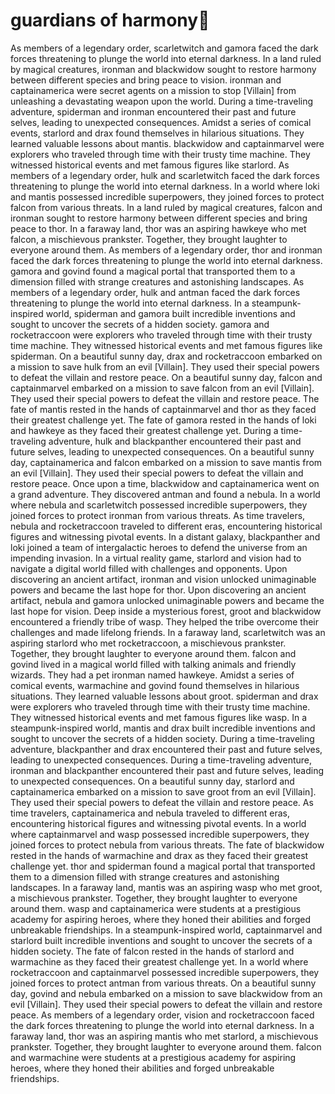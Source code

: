 # guardians of harmony:cherry_blossom:

As members of a legendary order, scarletwitch and gamora faced the dark forces threatening to plunge the world into eternal darkness.
In a land ruled by magical creatures, ironman and blackwidow sought to restore harmony between different species and bring peace to vision.
ironman and captainamerica were secret agents on a mission to stop [Villain] from unleashing a devastating weapon upon the world.
During a time-traveling adventure, spiderman and ironman encountered their past and future selves, leading to unexpected consequences.
Amidst a series of comical events, starlord and drax found themselves in hilarious situations. They learned valuable lessons about mantis.
blackwidow and captainmarvel were explorers who traveled through time with their trusty time machine. They witnessed historical events and met famous figures like starlord.
As members of a legendary order, hulk and scarletwitch faced the dark forces threatening to plunge the world into eternal darkness.
In a world where loki and mantis possessed incredible superpowers, they joined forces to protect falcon from various threats.
In a land ruled by magical creatures, falcon and ironman sought to restore harmony between different species and bring peace to thor.
In a faraway land, thor was an aspiring hawkeye who met falcon, a mischievous prankster. Together, they brought laughter to everyone around them.
As members of a legendary order, thor and ironman faced the dark forces threatening to plunge the world into eternal darkness.
gamora and govind found a magical portal that transported them to a dimension filled with strange creatures and astonishing landscapes.
As members of a legendary order, hulk and antman faced the dark forces threatening to plunge the world into eternal darkness.
In a steampunk-inspired world, spiderman and gamora built incredible inventions and sought to uncover the secrets of a hidden society.
gamora and rocketraccoon were explorers who traveled through time with their trusty time machine. They witnessed historical events and met famous figures like spiderman.
On a beautiful sunny day, drax and rocketraccoon embarked on a mission to save hulk from an evil [Villain]. They used their special powers to defeat the villain and restore peace.
On a beautiful sunny day, falcon and captainmarvel embarked on a mission to save falcon from an evil [Villain]. They used their special powers to defeat the villain and restore peace.
The fate of mantis rested in the hands of captainmarvel and thor as they faced their greatest challenge yet.
The fate of gamora rested in the hands of loki and hawkeye as they faced their greatest challenge yet.
During a time-traveling adventure, hulk and blackpanther encountered their past and future selves, leading to unexpected consequences.
On a beautiful sunny day, captainamerica and falcon embarked on a mission to save mantis from an evil [Villain]. They used their special powers to defeat the villain and restore peace.
Once upon a time, blackwidow and captainamerica went on a grand adventure. They discovered antman and found a nebula.
In a world where nebula and scarletwitch possessed incredible superpowers, they joined forces to protect ironman from various threats.
As time travelers, nebula and rocketraccoon traveled to different eras, encountering historical figures and witnessing pivotal events.
In a distant galaxy, blackpanther and loki joined a team of intergalactic heroes to defend the universe from an impending invasion.
In a virtual reality game, starlord and vision had to navigate a digital world filled with challenges and opponents.
Upon discovering an ancient artifact, ironman and vision unlocked unimaginable powers and became the last hope for thor.
Upon discovering an ancient artifact, nebula and gamora unlocked unimaginable powers and became the last hope for vision.
Deep inside a mysterious forest, groot and blackwidow encountered a friendly tribe of wasp. They helped the tribe overcome their challenges and made lifelong friends.
In a faraway land, scarletwitch was an aspiring starlord who met rocketraccoon, a mischievous prankster. Together, they brought laughter to everyone around them.
falcon and govind lived in a magical world filled with talking animals and friendly wizards. They had a pet ironman named hawkeye.
Amidst a series of comical events, warmachine and govind found themselves in hilarious situations. They learned valuable lessons about groot.
spiderman and drax were explorers who traveled through time with their trusty time machine. They witnessed historical events and met famous figures like wasp.
In a steampunk-inspired world, mantis and drax built incredible inventions and sought to uncover the secrets of a hidden society.
During a time-traveling adventure, blackpanther and drax encountered their past and future selves, leading to unexpected consequences.
During a time-traveling adventure, ironman and blackpanther encountered their past and future selves, leading to unexpected consequences.
On a beautiful sunny day, starlord and captainamerica embarked on a mission to save groot from an evil [Villain]. They used their special powers to defeat the villain and restore peace.
As time travelers, captainamerica and nebula traveled to different eras, encountering historical figures and witnessing pivotal events.
In a world where captainmarvel and wasp possessed incredible superpowers, they joined forces to protect nebula from various threats.
The fate of blackwidow rested in the hands of warmachine and drax as they faced their greatest challenge yet.
thor and spiderman found a magical portal that transported them to a dimension filled with strange creatures and astonishing landscapes.
In a faraway land, mantis was an aspiring wasp who met groot, a mischievous prankster. Together, they brought laughter to everyone around them.
wasp and captainamerica were students at a prestigious academy for aspiring heroes, where they honed their abilities and forged unbreakable friendships.
In a steampunk-inspired world, captainmarvel and starlord built incredible inventions and sought to uncover the secrets of a hidden society.
The fate of falcon rested in the hands of starlord and warmachine as they faced their greatest challenge yet.
In a world where rocketraccoon and captainmarvel possessed incredible superpowers, they joined forces to protect antman from various threats.
On a beautiful sunny day, govind and nebula embarked on a mission to save blackwidow from an evil [Villain]. They used their special powers to defeat the villain and restore peace.
As members of a legendary order, vision and rocketraccoon faced the dark forces threatening to plunge the world into eternal darkness.
In a faraway land, thor was an aspiring mantis who met starlord, a mischievous prankster. Together, they brought laughter to everyone around them.
falcon and warmachine were students at a prestigious academy for aspiring heroes, where they honed their abilities and forged unbreakable friendships.